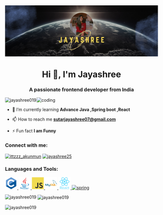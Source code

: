 ![logo](https://github.com/jayashree019/jayashree019/blob/main/jayashree.png)
<h1 align="center">Hi 👋, I'm Jayashree</h1>
<h3 align="center">A passionate frontend developer from India</h3>
<img align="right" alt="coding" width="400" src="https://camo.githubusercontent.com/0f2df9c6430300192232520a10bc3f09066cee3c6f1205da8490ac2b1d69d9e5/68747470733a2f2f6d69722d73332d63646e2d63662e626568616e63652e6e65742f70726f6a6563745f6d6f64756c65732f646973702f3630313031343131363737303437352e363036386265666634363430612e676966">
<p align="left"> <img src="https://komarev.com/ghpvc/?username=jayashree019&label=Profile%20views&color=0e75b6&style=flat" alt="jayashree019" /> </p>

- 🌱 I’m currently learning **Advance Java ,Spring boot ,React**

- 📫 How to reach me **sutarjayashree07@gmail.com**

- ⚡ Fun fact **I am Funny**

<h3 align="left">Connect with me:</h3>
<p align="left">
<a href="https://instagram.com/ittzzz_akunmun" target="blank"><img align="center" src="https://raw.githubusercontent.com/rahuldkjain/github-profile-readme-generator/master/src/images/icons/Social/instagram.svg" alt="ittzzz_akunmun" height="30" width="40" /></a>
<a href="https://www.codechef.com/users/jayashree25" target="blank"><img align="center" src="https://cdn.jsdelivr.net/npm/simple-icons@3.1.0/icons/codechef.svg" alt="jayashree25" height="30" width="40" /></a>
</p>

<h3 align="left">Languages and Tools:</h3>
<p align="left"> <a href="https://www.cprogramming.com/" target="_blank" rel="noreferrer"> <img src="https://raw.githubusercontent.com/devicons/devicon/master/icons/c/c-original.svg" alt="c" width="40" height="40"/> </a> <a href="https://www.java.com" target="_blank" rel="noreferrer"> <img src="https://raw.githubusercontent.com/devicons/devicon/master/icons/java/java-original.svg" alt="java" width="40" height="40"/> </a> <a href="https://developer.mozilla.org/en-US/docs/Web/JavaScript" target="_blank" rel="noreferrer"> <img src="https://raw.githubusercontent.com/devicons/devicon/master/icons/javascript/javascript-original.svg" alt="javascript" width="40" height="40"/> </a> <a href="https://www.mysql.com/" target="_blank" rel="noreferrer"> <img src="https://raw.githubusercontent.com/devicons/devicon/master/icons/mysql/mysql-original-wordmark.svg" alt="mysql" width="40" height="40"/> </a> <a href="https://reactjs.org/" target="_blank" rel="noreferrer"> <img src="https://raw.githubusercontent.com/devicons/devicon/master/icons/react/react-original-wordmark.svg" alt="react" width="40" height="40"/> </a> <a href="https://spring.io/" target="_blank" rel="noreferrer"> <img src="https://www.vectorlogo.zone/logos/springio/springio-icon.svg" alt="spring" width="40" height="40"/> </a> </p>

<p><img align="left" src="https://github-readme-stats.vercel.app/api/top-langs?username=jayashree019&show_icons=true&locale=en&layout=compact" alt="jayashree019" /></p>

<p>&nbsp;<img align="center" src="https://github-readme-stats.vercel.app/api?username=jayashree019&show_icons=true&locale=en" alt="jayashree019" /></p>

<p><img align="center" src="https://github-readme-streak-stats.herokuapp.com/?user=jayashree019&" alt="jayashree019" /></p>

